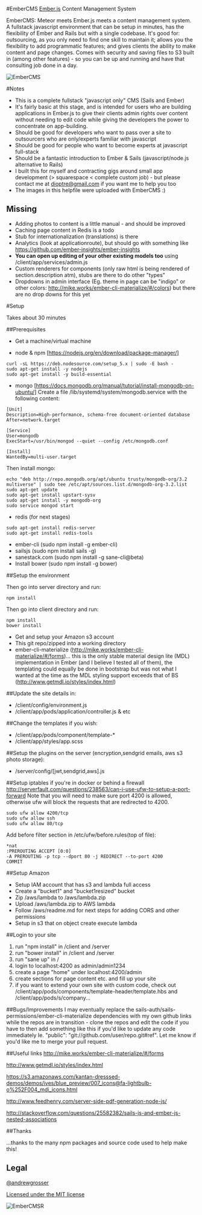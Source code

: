 #EmberCMS 
[Ember.js](http://emberjs.com/) Content Management System

EmberCMS: Meteor meets Ember.js meets a content management system. A fullstack javascript environment that can be setup in minutes, has the flexibility of Ember and Rails but with a single codebase. It's good for: outsourcing, as you only need to find one skill to maintain it; allows you the flexibility to add programmatic features; and gives clients the ability to make content and page changes. Comes with security and saving files to S3 built in (among other features) - so you can be up and running and have that consulting job done in a day.

![EmberCMS](http://designregister.s3.amazonaws.com/own_56b55e2bb6c94c99070d3fb9_o_913fe1ed8d02411b960e59d175c96243_Screenshot+from+2016-01-04+23-48-46.png)


#Notes
* This is a complete fullstack "javascript only" CMS (Sails and Ember)
* It's fairly basic at this stage, and is intended for users who are building applications in Ember.js to give their clients admin rights over content without needing to edit code while giving the developers the power to concentrate on app-building.
* Should be good for developers who want to pass over a site to outsourcers who are only/experts familiar with javascript
* Should be good for people who want to become experts at javascript full-stack
* Should be a fantastic introduction to Ember & Sails (javascript/node.js alternative to Rails)
* I built this for myself and contracting gigs around small app development (> squarespace < complete custom job) - but please contact me at dioptre@gmail.com if you want me to help you too
* The images in this helpfile were uploaded with EmberCMS :)

## Missing
* Adding photos to content is a little manual - and should be improved
* Caching page content in Redis is a todo
* Stub for internationalization (translations) is there
* Analytics (look at applicationroute), but should go with something like https://github.com/ember-insights/ember-insights
* **You can open up editing of your other existing models too** using /client/app/services/admin.js
* Custom renderers for components (only raw html is being rendered of section.description atm), stubs are there to do other "types"
* Dropdowns in admin interface (Eg. theme in page can be "indigo" or other colors: http://mike.works/ember-cli-materialize/#/colors) but there are no drop downs for this yet

#Setup

Takes about 30 minutes

##Prerequisites
* Get a machine/virtual machine

* node & npm [https://nodejs.org/en/download/package-manager/]
```
curl -sL https://deb.nodesource.com/setup_5.x | sudo -E bash -
sudo apt-get install -y nodejs
sudo apt-get install -y build-essential
```

* mongo [https://docs.mongodb.org/manual/tutorial/install-mongodb-on-ubuntu/]
Create a file /lib/systemd/system/mongodb.service with the following content:
```
[Unit]
Description=High-performance, schema-free document-oriented database
After=network.target

[Service]
User=mongodb
ExecStart=/usr/bin/mongod --quiet --config /etc/mongodb.conf

[Install]
WantedBy=multi-user.target
```
Then install mongo:
```
echo "deb http://repo.mongodb.org/apt/ubuntu trusty/mongodb-org/3.2 multiverse" | sudo tee /etc/apt/sources.list.d/mongodb-org-3.2.list
sudo apt-get update
sudo apt-get install upstart-sysv
sudo apt-get install -y mongodb-org
sudo service mongod start
```

* redis (for next stages)
```
sudo apt-get install redis-server
sudo apt-get install redis-tools
```
* ember-cli (sudo npm install -g ember-cli)
* sailsjs (sudo npm install sails -g)
* sanestack.com (sudo npm install -g sane-cli@beta)
* Install bower (sudo npm install -g bower)

##Setup the environment

Then go into server directory and run:
```
npm install
```
Then go into client directory and run:
```
npm install
bower install
```
* Get and setup your Amazon s3 account
* This git repo/zipped into a working directory
* ember-cli-materialize (http://mike.works/ember-cli-materialize/#/forms)... this is the only stable material design lite (MDL) implementation in Ember (and I believe I tested all of them), the templating could equally be done in bootstrap but was not what I wanted at the time as the MDL styling support exceeds that of BS (http://www.getmdl.io/styles/index.html)

##Update the site details in:
* /client/config/environment.js 
* /client/app/pods/application/controller.js & etc
 
##Change the templates if you wish:
* /client/app/pods/component/template-*
* /client/app/styles/app.scss

##Setup the plugins on the server (encryption,sendgrid emails, aws s3 photo storage):
* /server/config/[jwt,sendgrid,aws].js

##Setup iptables if you're in docker or behind a firewall
http://serverfault.com/questions/238563/can-i-use-ufw-to-setup-a-port-forward
Note that you will need to make sure port 4200 is allowed, otherwise ufw will block the requests that are redirected to 4200.
```
sudo ufw allow 4200/tcp
sudo ufw allow ssh
sudo ufw allow 80/tcp
```
Add before filter section in /etc/ufw/before.rules(top of file):
```
*nat
:PREROUTING ACCEPT [0:0]
-A PREROUTING -p tcp --dport 80 -j REDIRECT --to-port 4200
COMMIT
```

##Setup Amazon
* Setup IAM account that has s3 and lambda full access
* Create a "bucket1" and "bucket1resized" bucket
* Zip /aws/lambda to /aws/lambda.zip
* Upload /aws/lambda.zip to AWS lambda
* Follow /aws/readme.md for next steps for adding CORS and other permissions
* Setup in s3 that on object create execute lambda

##Login to your site
1. run "npm install" in /client and /server
2. run "bower install" in /client and /server
3. run "sane up" in /
4. login to localhost:4200 as admin/admin1234
5. create a page "home" under localhost:4200/admin
6. create sections for page content etc. and fill up your site
7. if you want to extend your own site with custom code, check out /client/app/pods/components/template-header/template.hbs and /client/app/pods/s/company...

##Bugs/Improvements
I may eventually replace the sails-auth/sails-permissions/ember-cli-materialize dependencies with my own github links while the repos are in transition - clone the repos and edit the code if you have to then add something like this if you'd like to update any code immediately Ie. "public": "git://github.com/user/repo.git#ref". Let me know if you'd like me to merge your pull request.

##Useful links
http://mike.works/ember-cli-materialize/#/forms

http://www.getmdl.io/styles/index.html

https://s3.amazonaws.com/kantan-dresssed-demos/demos/ives/blue_preview/007_icons@fa-lightbulb-o%252F004_mdi_icons.html

http://www.feedhenry.com/server-side-pdf-generation-node-js/

http://stackoverflow.com/questions/25582382/sails-js-and-ember-js-nested-associations


##Thanks

...thanks to the many npm packages and source code used to help make this!
 
## Legal

[@andrewgrosser](http://twitter.com/andrewgrosser)

[Licensed under the MIT license](http://www.opensource.org/licenses/mit-license.php)

![EmberCMSR](http://designregister.s3.amazonaws.com/own_56b55e2bb6c94c99070d3fb9_o_43f3a32468884dab8e014de6c98917a6_Screenshot+from+2016-01-04+23-48-15.png)

